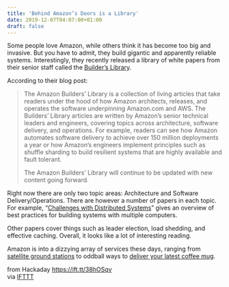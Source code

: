 ```yaml
---
title: 'Behind Amazon’s Doors is a Library'
date: 2019-12-07T04:07:00+01:00
draft: false
---
```


Some people love Amazon, while others think it has become too big and invasive. But you have to admit, they build gigantic and apparently reliable systems. Interestingly, they recently released a library of white papers from their senior staff called the [Builder’s Library](https://aws.amazon.com/builders-library/?cards-body.sort-by=item.additionalFields.customSort&cards-body.sort-order=asc).

According to their blog post:

> The Amazon Builders’ Library is a collection of living articles that take readers under the hood of how Amazon architects, releases, and operates the software underpinning Amazon.com and AWS. The Builders’ Library articles are written by Amazon’s senior technical leaders and engineers, covering topics across architecture, software delivery, and operations. For example, readers can see how Amazon automates software delivery to achieve over 150 million deployments a year or how Amazon’s engineers implement principles such as shuffle sharding to build resilient systems that are highly available and fault tolerant.
> 
> The Amazon Builders’ Library will continue to be updated with new content going forward.

Right now there are only two topic areas: Architecture and Software Delivery/Operations. There are however a number of papers in each topic. For example, “[Challenges with Distributed Systems](https://aws.amazon.com/builders-library/challenges-with-distributed-systems/?did=ba_card&trk=ba_card)” gives an overview of best practices for building systems with multiple computers.

Other papers cover things such as leader election, load shedding, and effective caching. Overall, it looks like a lot of interesting reading.

Amazon is into a dizzying array of services these days, ranging from [satellite ground stations](https://hackaday.com/2018/11/27/amazon-creates-distributed-satellite-ground-stations/) to oddball ways to [deliver your latest coffee mug](https://hackaday.com/2017/06/05/amazon-gets-a-patent-for-parachute-labels/).

  
  
from Hackaday https://ift.tt/38hOSqv  
via [IFTTT](https://ifttt.com/?ref=da&site=blogger)